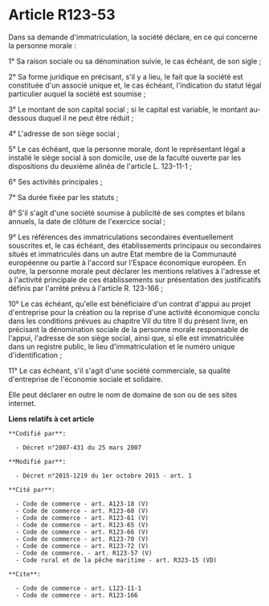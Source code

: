 # Article R123-53

Dans sa demande d'immatriculation, la société déclare, en ce qui concerne la personne morale : 

1° Sa raison sociale ou sa dénomination suivie, le cas échéant, de son sigle ; 

2° Sa forme juridique en précisant, s'il y a lieu, le fait que la société est constituée d'un associé unique et, le cas
échéant, l'indication du statut légal particulier auquel la société est soumise ; 

3° Le montant de son capital social ; si le capital est variable, le montant au-dessous duquel il ne peut être réduit ; 

4° L'adresse de son siège social ; 

5° Le cas échéant, que la personne morale, dont le représentant légal a installé le siège social à son domicile, use de la
faculté ouverte par les dispositions du deuxième alinéa de l'article L. 123-11-1 ; 

6° Ses activités principales ; 

7° Sa durée fixée par les statuts ; 

8° S'il s'agit d'une société soumise à publicité de ses comptes et bilans annuels, la date de clôture de l'exercice social ; 

9° Les références des immatriculations secondaires éventuellement souscrites et, le cas échéant, des établissements
principaux ou secondaires situés et immatriculés dans un autre Etat membre de la Communauté européenne ou partie à l'accord
sur l'Espace économique européen. En outre, la personne morale peut déclarer les mentions relatives à l'adresse et à
l'activité principale de ces établissements sur présentation des justificatifs définis par l'arrêté prévu à l'article R.
123-166 ; 

10° Le cas échéant, qu'elle est bénéficiaire d'un contrat d'appui au projet d'entreprise pour la création ou la reprise d'une
activité économique conclu dans les conditions prévues au chapitre VII du titre II du présent livre, en précisant la
dénomination sociale de la personne morale responsable de l'appui, l'adresse de son siège social, ainsi que, si elle est
immatriculée dans un registre public, le lieu d'immatriculation et le numéro unique d'identification ;

11° Le cas échéant, s'il s'agit d'une société commerciale, sa qualité d'entreprise de l'économie sociale et solidaire. 

Elle peut déclarer en outre le nom de domaine de son ou de ses sites internet.

**Liens relatifs à cet article**

	**Codifié par**:

	  - Décret n°2007-431 du 25 mars 2007

	**Modifié par**:

	  - Décret n°2015-1219 du 1er octobre 2015 - art. 1

	**Cité par**:

	  - Code de commerce - art. A123-18 (V)
	  - Code de commerce - art. R123-60 (V)
	  - Code de commerce - art. R123-61 (V)
	  - Code de commerce - art. R123-65 (V)
	  - Code de commerce - art. R123-66 (V)
	  - Code de commerce - art. R123-70 (V)
	  - Code de commerce - art. R123-72 (V)
	  - Code de commerce. - art. R123-57 (V)
	  - Code rural et de la pêche maritime - art. R323-15 (VD)

	**Cite**:

	  - Code de commerce - art. L123-11-1
	  - Code de commerce - art. R123-166

